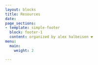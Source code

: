 ```yaml
---
layout: blocks
title: Resources
date: 
page_sections:
- template: simple-footer
  block: footer-1
  content: organized by alex halbeisen ❤️
menu:
  main:
    weight: 2

---
```

